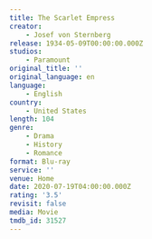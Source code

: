 ```yaml
---
title: The Scarlet Empress
creator:
    - Josef von Sternberg
release: 1934-05-09T00:00:00.000Z
studios:
    - Paramount
original_title: ''
original_language: en
language:
    - English
country:
    - United States
length: 104
genre:
    - Drama
    - History
    - Romance
format: Blu-ray
service: ''
venue: Home
date: 2020-07-19T04:00:00.000Z
rating: '3.5'
revisit: false
media: Movie
tmdb_id: 31527
---
```



